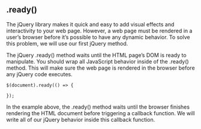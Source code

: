 ## .ready()

The jQuery library makes it quick and easy to add visual effects and interactivity to your web page. However, a web page must be rendered in a user’s browser before it’s possible to have any dynamic behavior. To solve this problem, we will use our first jQuery method.

The jQuery .ready() method waits until the HTML page’s DOM is ready to manipulate. You should wrap all JavaScript behavior inside of the .ready() method. This will make sure the web page is rendered in the browser before any jQuery code executes.

```
$(document).ready(() => {

});

```

In the example above, the .ready() method waits until the browser finishes rendering the HTML document before triggering a callback function. We will write all of our jQuery behavior inside this callback function.
